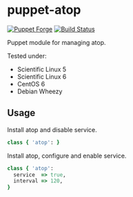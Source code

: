 puppet-atop
===========

[![Puppet Forge](http://img.shields.io/puppetforge/v/gnubilafrance/atop.svg)](https://forge.puppetlabs.com/gnubilafrance/atop)
[![Build Status](https://travis-ci.org/gnubila-france/puppet-atop.png?branch=master)](https://travis-ci.org/gnubila-france/puppet-atop)

Puppet module for managing atop.

Tested under:
* Scientific Linux 5
* Scientific Linux 6
* CentOS 6
* Debian Wheezy

## Usage

Install atop and disable service.

``` ruby
class { 'atop': }
```

Install atop, configure and enable service.

``` ruby
class { 'atop':
  service  => true,
  interval => 120,
}
```
